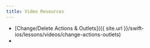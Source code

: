 ```yaml
---
title: Video Resources
---
```


- [Change/Delete Actions & Outlets]({{ site.url }}/swift-ios/lessons/videos/change-actions-outlets)
- []()
